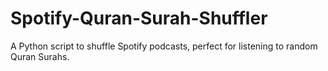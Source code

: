 # Spotify-Quran-Surah-Shuffler
A Python script to shuffle Spotify podcasts, perfect for listening to random Quran Surahs.
